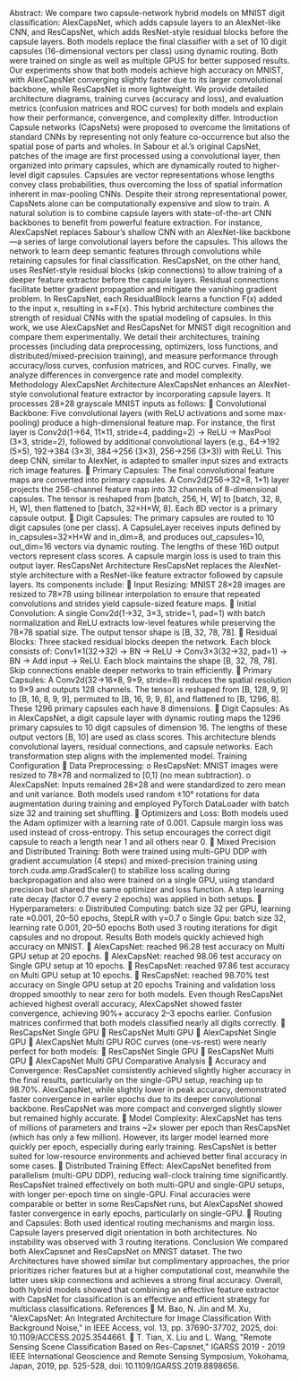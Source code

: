 
Abstract:
We compare two capsule-network hybrid models on MNIST digit classification: AlexCapsNet, which adds
capsule layers to an AlexNet-like CNN, and ResCapsNet, which adds ResNet-style residual blocks before the
capsule layers. Both models replace the final classifier with a set of 10 digit capsules (16-dimensional vectors
per class) using dynamic routing. Both were trained on single as well as multiple GPUS for better supposed
results. Our experiments show that both models achieve high accuracy on MNIST, with AlexCapsNet
converging slightly faster due to its larger convolutional backbone, while ResCapsNet is more lightweight. We
provide detailed architecture diagrams, training curves (accuracy and loss), and evaluation metrics (confusion
matrices and ROC curves) for both models and explain how their performance, convergence, and complexity
differ.
Introduction
Capsule networks (CapsNets) were proposed to overcome the limitations of standard CNNs by representing not
only feature co-occurrence but also the spatial pose of parts and wholes. In Sabour et al.’s original CapsNet,
patches of the image are first processed using a convolutional layer, then organized into primary capsules,
which are dynamically routed to higher-level digit capsules. Capsules are vector representations whose lengths
convey class probabilities, thus overcoming the loss of spatial information inherent in max-pooling CNNs.
Despite their strong representational power, CapsNets alone can be computationally expensive and slow to
train. A natural solution is to combine capsule layers with state-of-the-art CNN backbones to benefit from
powerful feature extraction. For instance, AlexCapsNet replaces Sabour’s shallow CNN with an AlexNet-like
backbone—a series of large convolutional layers before the capsules. This allows the network to learn deep
semantic features through convolutions while retaining capsules for final classification. ResCapsNet, on the
other hand, uses ResNet-style residual blocks (skip connections) to allow training of a deeper feature extractor
before the capsule layers. Residual connections facilitate better gradient propagation and mitigate the vanishing
gradient problem. In ResCapsNet, each ResidualBlock learns a function F(x) added to the input x, resulting in
x+F(x). This hybrid architecture combines the strength of residual CNNs with the spatial modeling of capsules.
In this work, we use AlexCapsNet and ResCapsNet for MNIST digit recognition and compare them
experimentally. We detail their architectures, training processes (including data preprocessing, optimizers, loss
functions, and distributed/mixed-precision training), and measure performance through accuracy/loss curves,
confusion matrices, and ROC curves. Finally, we analyze differences in convergence rate and model
complexity.
Methodology
AlexCapsNet Architecture
AlexCapsNet enhances an AlexNet-style convolutional feature extractor by incorporating capsule layers. It
processes 28×28 grayscale MNIST inputs as follows:
 Convolutional Backbone: Five convolutional layers (with ReLU activations and some max-pooling)
produce a high-dimensional feature map. For instance, the first layer is Conv2d(1→64, 11×11,
stride=4, padding=2) → ReLU → MaxPool (3×3, stride=2), followed by additional convolutional
layers (e.g., 64→192 (5×5), 192→384 (3×3), 384→256 (3×3), 256→256 (3×3)) with ReLU. This deep
CNN, similar to AlexNet, is adapted to smaller input sizes and extracts rich image features.
 Primary Capsules: The final convolutional feature maps are converted into primary capsules. A
Conv2d(256→32×8, 1×1) layer projects the 256-channel feature map into 32 channels of 8-dimensional
capsules. The tensor is reshaped from [batch, 256, H, W] to [batch, 32, 8, H, W], then flattened
to [batch, 32×H×W, 8]. Each 8D vector is a primary capsule output.
 Digit Capsules: The primary capsules are routed to 10 digit capsules (one per class). A CapsuleLayer
receives inputs defined by in_capsules=32×H×W and in_dim=8, and produces out_capsules=10,
out_dim=16 vectors via dynamic routing. The lengths of these 16D output vectors represent class
scores. A capsule margin loss is used to train this output layer.
ResCapsNet Architecture
ResCapsNet replaces the AlexNet-style architecture with a ResNet-like feature extractor followed by capsule
layers. Its components include:
 Input Resizing: MNIST 28×28 images are resized to 78×78 using bilinear interpolation to ensure that
repeated convolutions and strides yield capsule-sized feature maps.
 Initial Convolution: A single Conv2d(1→32, 3×3, stride=1, pad=1) with batch normalization and
ReLU extracts low-level features while preserving the 78×78 spatial size. The output tensor shape is [B,
32, 78, 78].
 Residual Blocks: Three stacked residual blocks deepen the network. Each block consists of:
Conv1×1(32→32) → BN → ReLU → Conv3×3(32→32, pad=1) → BN → Add input → ReLU. Each block
maintains the shape [B, 32, 78, 78]. Skip connections enable deeper networks to train efficiently.
 Primary Capsules: A Conv2d(32→16×8, 9×9, stride=8) reduces the spatial resolution to 9×9 and
outputs 128 channels. The tensor is reshaped from [B, 128, 9, 9] to [B, 16, 8, 9, 9], permuted to
[B, 16, 9, 9, 8], and flattened to [B, 1296, 8]. These 1296 primary capsules each have 8
dimensions.
 Digit Capsules: As in AlexCapsNet, a digit capsule layer with dynamic routing maps the 1296 primary
capsules to 10 digit capsules of dimension 16. The lengths of these output vectors [B, 10] are used as
class scores.
This architecture blends convolutional layers, residual connections, and capsule networks. Each transformation
step aligns with the implemented model.
Training Configuration
 Data Preprocessing:
o ResCapsNet: MNIST images were resized to 78×78 and normalized to [0,1] (no mean
subtraction).
o AlexCapsNet: Inputs remained 28×28 and were standardized to zero mean and unit variance.
Both models used random ±10° rotations for data augmentation during training and employed
PyTorch DataLoader with batch size 32 and training set shuffling.
 Optimizers and Loss:
Both models used the Adam optimizer with a learning rate of 0.001. Capsule margin loss was used
instead of cross-entropy. This setup encourages the correct digit capsule to reach a length near 1 and all
others near 0.
 Mixed Precision and Distributed Training:
Both were trained using multi-GPU DDP with gradient accumulation (4 steps) and mixed-precision
training using torch.cuda.amp.GradScaler() to stabilize loss scaling during backpropagation and
also were trained on a single GPU, using standard precision but shared the same optimizer and loss
function. A step learning rate decay (factor 0.7 every 2 epochs) was applied in both setups.
 Hyperparameters:
o Distributed Computing: batch size 32 per GPU, learning rate ≈0.001, 20–50 epochs, StepLR
with γ=0.7
o Single Gpu: batch size 32, learning rate 0.001, 20–50 epochs
Both used 3 routing iterations for digit capsules and no dropout.
Results
Both models quickly achieved high accuracy on MNIST.
 AlexCapsNet: reached 96.28 test accuracy on Multi GPU setup at 20 epochs.
 AlexCapsNet: reached 98.06 test accuracy on Single GPU setup at 10 epochs.
 ResCapsNet: reached 97.86 test accuracy on Multi GPU setup at 10 epochs.
 ResCapsNet: reached 98.70% test accuracy on Single GPU setup at 20 epochs
Training and validation loss dropped smoothly to near zero for both models. Even though ResCapsNet achieved
highest overall accuracy, AlexCapsNet showed faster convergence, achieving 90%+ accuracy 2–3 epochs
earlier.
Confusion matrices confirmed that both models classified nearly all digits correctly.
 ResCapsNet Single GPU
 ResCapsNet Multi GPU
 AlexCapsNet Single GPU
 AlexCapsNet Multi GPU
ROC curves (one-vs-rest) were nearly perfect for both models:
 ResCapsNet Single GPU
 ResCapsNet Multi GPU
 AlexCapsNet Multi GPU
Comparative Analysis
 Accuracy and Convergence:
ResCapsNet consistently achieved slightly higher accuracy in the final results, particularly on the single-GPU
setup, reaching up to 98.70%. AlexCapsNet, while slightly lower in peak accuracy, demonstrated faster
convergence in earlier epochs due to its deeper convolutional backbone. ResCapsNet was more compact and
converged slightly slower but remained highly accurate.
 Model Complexity:
AlexCapsNet has tens of millions of parameters and trains ~2× slower per epoch than ResCapsNet (which has
only a few million). However, its larger model learned more quickly per epoch, especially during early training.
ResCapsNet is better suited for low-resource environments and achieved better final accuracy in some cases.
 Distributed Training Effect:
AlexCapsNet benefited from parallelism (multi-GPU DDP), reducing wall-clock training time significantly.
ResCapsNet trained effectively on both multi-GPU and single-GPU setups, with longer per-epoch time on
single-GPU. Final accuracies were comparable or better in some ResCapsNet runs, but AlexCapsNet showed
faster convergence in early epochs, particularly on single-GPU.
 Routing and Capsules:
Both used identical routing mechanisms and margin loss. Capsule layers preserved digit orientation in both
architectures. No instability was observed with 3 routing iterations.
Conclusion
We compared both AlexCapsnet and ResCapsNet on MNIST dataset. The two Architectures have showed
similar but complimentary approaches, the prior prioritizes richer features but at a higher computational cost,
meanwhile the latter uses skip connections and achieves a strong final accuracy. Overall, both hybrid models
showed that combining an effective feature extractor with CapsNet for classification is an effective and efficient
strategy for multiclass classifications.
References
 M. Bao, N. Jin and M. Xu, "AlexCapsNet: An Integrated Architecture for Image Classification
With Background Noise," in IEEE Access, vol. 13, pp. 37690-37702, 2025, doi:
10.1109/ACCESS.2025.3544661.
 T. Tian, X. Liu and L. Wang, "Remote Sensing Scene Classification Based on Res-Capsnet,"
IGARSS 2019 - 2019 IEEE International Geoscience and Remote Sensing Symposium, Yokohama,
Japan, 2019, pp. 525-528, doi: 10.1109/IGARSS.2019.8898656. 
